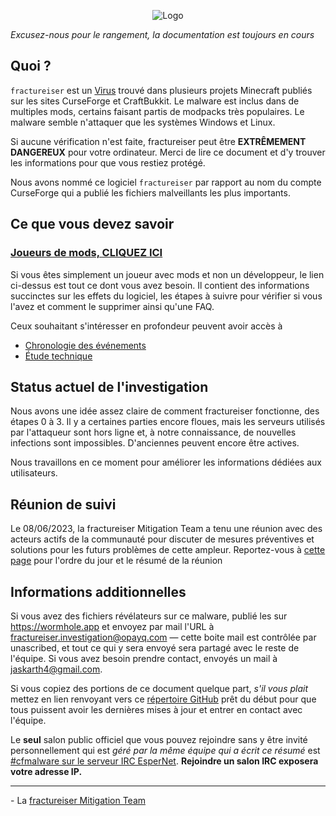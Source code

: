 <p align="center">
    <img src="docs/media/logo.svg" alt="Logo">
</p>

*Excusez-nous pour le rangement, la documentation est toujours en cours*

## Quoi ?
`fractureiser` est un [Virus](https://fr.wikipedia.org/wiki/Virus_informatique) trouvé dans plusieurs projets Minecraft publiés sur les sites CurseForge et CraftBukkit. Le malware est inclus dans de multiples mods, certains faisant partis de modpacks très populaires. Le malware semble n'attaquer que les systèmes Windows et Linux.

Si aucune vérification n'est faite, fractureiser peut être **EXTRÊMEMENT DANGEREUX** pour votre ordinateur. Merci de lire ce document et d'y trouver les informations pour que vous restiez protégé.

Nous avons nommé ce logiciel `fractureiser` par rapport au nom du compte CurseForge qui a publié les fichiers malveillants les plus importants.

## Ce que vous devez savoir

### [Joueurs de mods, CLIQUEZ ICI](docs/users.md)

Si vous êtes simplement un joueur avec mods et non un développeur, le lien ci-dessus est tout ce dont vous avez besoin. Il contient des informations succinctes sur les effets du logiciel, les étapes à suivre pour vérifier si vous l'avez et comment le supprimer ainsi qu'une FAQ.

Ceux souhaitant s'intéresser en profondeur peuvent avoir accès à
* [Chronologie des événements](/docs/timeline.md)
* [Étude technique](/docs/tech.md)

## Status actuel de l'investigation
Nous avons une idée assez claire de comment fractureiser fonctionne, des étapes 0 à 3. Il y a certaines parties 
encore floues, mais les serveurs utilisés par l'attaqueur sont hors ligne et, à notre connaissance, de nouvelles infections sont impossibles. D'anciennes peuvent encore être actives.

Nous travaillons en ce moment pour améliorer les informations dédiées aux utilisateurs.

## Réunion de suivi
Le 08/06/2023, la fractureiser Mitigation Team a tenu une réunion avec des acteurs actifs de la communauté pour discuter de mesures préventives et solutions pour les futurs problèmes de cette ampleur.
Reportez-vous à [cette page](docs/2023-06-08-meeting.md) pour l'ordre du jour et le résumé de la réunion

## Informations additionnelles

Si vous avez des fichiers révélateurs sur ce malware, publié les sur https://wormhole.app et envoyez par mail l'URL à fractureiser.investigation@opayq.com — cette boite mail est contrôlée par unascribed, et tout ce qui y sera envoyé sera partagé avec le reste de l'équipe. Si vous avez besoin prendre contact, envoyés un mail à jaskarth4@gmail.com.

Si vous copiez des portions de ce document quelque part, *s'il vous plait* mettez en lien renvoyant vers ce [répertoire GitHub](https://github.com/fractureiser-investigation/fractureiser) prêt du début pour que tous puissent avoir les dernières mises à jour et entrer en contact avec l'équipe.

Le **seul** salon public officiel que vous pouvez rejoindre sans y être invité personnellement qui est *géré par la même équipe qui a écrit ce résumé* est [#cfmalware sur le serveur IRC EsperNet](https://webchat.esper.net/?channels=cfmalware).
**Rejoindre un salon IRC exposera votre adresse IP.**

---

\- La [fractureiser Mitigation Team](/docs/credits.md)
